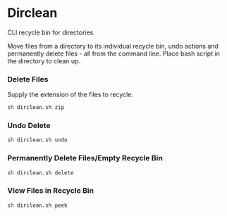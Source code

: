 # Dirclean
CLI recycle bin for directories.

Move files from a directory to its individual recycle bin, undo actions and permanently delete files - all from the command line.
Place bash script in the directory to clean up.

### Delete Files 
Supply the extension of the files to recycle. 
```bash
sh dirclean.sh zip
```

### Undo Delete
```bash
sh dirclean.sh undo
```

### Permanently Delete Files/Empty Recycle Bin
```bash
sh dirclean.sh delete
```
### View Files in Recycle Bin
```bash
sh dirclean.sh peek
```
